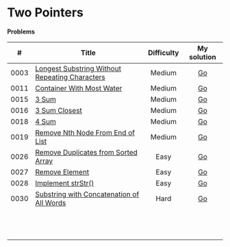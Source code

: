 # Two Pointers



**Problems**

|  #   | Title                                                        | Difficulty |                         My solution                          |
| :--: | ------------------------------------------------------------ | :--------: | :----------------------------------------------------------: |
| 0003 | [Longest Substring Without Repeating Characters](https://github.com/Apollo4634/LeetCode/blob/master/problem/medium/0003_LongestSubstringWithoutRepeatingCharacters.md) |   Medium   | [Go](https://github.com/Apollo4634/LeetCode/tree/master/src/hash_table/solution/LongestSubstring_3.java) |
| 0011 | [Container With Most Water](https://github.com/Apollo4634/LeetCode/blob/master/problem/medium/0011_ContainerWithMostWater.md) |   Medium   | [Go](https://github.com/Apollo4634/LeetCode/tree/master/src/array/solution/ContainerWithMostWater_11.java) |
| 0015 | [3 Sum](https://github.com/Apollo4634/LeetCode/blob/master/problem/array/0015_3Sum.md) |   Medium   | [Go](https://github.com/Apollo4634/LeetCode/tree/master/src/array/solution/ThreeSum_15.java) |
| 0016 | [3 Sum Closest](https://github.com/Apollo4634/LeetCode/blob/master/problem/array/0016_3SumClosest.md) |   Medium   | [Go](https://github.com/Apollo4634/LeetCode/tree/master/src/array/solution/ThreeSumClosest_16.java) |
| 0018 | [4 Sum](https://github.com/Apollo4634/LeetCode/blob/master/problem/array/0018_4Sum.md) |   Medium   | [Go](https://github.com/Apollo4634/LeetCode/tree/master/src/array/solution/FourSum_18.java) |
| 0019 | [Remove Nth Node From End of List](https://github.com/Apollo4634/LeetCode/blob/master/problem/linked_list/0019_RemoveNthNodeFromEndOfList.md) |   Medium   | [Go](https://github.com/Apollo4634/LeetCode/tree/master/src/linked_list/solution/RemoveNthNodeFromEndOfList_19.java) |
| 0026 | [Remove Duplicates from Sorted Array](https://github.com/Apollo4634/LeetCode/blob/master/problem/array/0026_RemoveDuplicatesFromSortedArray.md) |    Easy    | [Go](https://github.com/Apollo4634/LeetCode/tree/master/src/array/solution/RemoveDuplicatesFromSortedArray_26.java) |
| 0027 | [Remove Element](https://github.com/Apollo4634/LeetCode/blob/master/problem/array/0027_RemoveElement.md) |    Easy    | [Go](https://github.com/Apollo4634/LeetCode/blob/master/solution/array/solution/RemoveElement_27.java) |
| 0028 | [Implement strStr()](https://github.com/Apollo4634/LeetCode/blob/master/problem/two_pointers/0028_ImplementStrStr.md) |    Easy    | [Go](https://github.com/Apollo4634/LeetCode/blob/master/solution/two_pointers/solution/ImplementStrStr_28.java) |
| 0030 | [Substring with Concatenation of All Words](https://github.com/Apollo4634/LeetCode/blob/master/problem/hash_table/0030_SubstringWithConcatenationOfAllWords.md) |    Hard    | [Go](https://github.com/Apollo4634/LeetCode/tree/master/src/hash_table/solution/SubstringWithConcatenationOfAllWords_30.java) |
|      |                                                              |            |                                                              |
|      |                                                              |            |                                                              |
|      |                                                              |            |                                                              |
|      |                                                              |            |                                                              |
|      |                                                              |            |                                                              |
|      |                                                              |            |                                                              |
|      |                                                              |            |                                                              |
|      |                                                              |            |                                                              |
|      |                                                              |            |                                                              |
|      |                                                              |            |                                                              |
|      |                                                              |            |                                                              |
|      |                                                              |            |                                                              |

